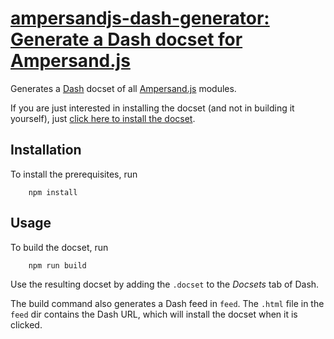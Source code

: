 # [ampersandjs-dash-generator: Generate a Dash docset for Ampersand.js](http://el-tramo.be/ampersandjs-dash-generator)

Generates a [Dash](http://kapeli.com/dash) docset of all [Ampersand.js](http://ampersandjs.com) modules.

If you are just interested in installing the docset (and not in building it yourself), just
[click here to install the docset](http://cdn.el-tramo.be/dash/Ampersand.js.html).

## Installation

To install the prerequisites, run

		npm install


## Usage

To build the docset, run

		npm run build

Use the resulting docset by adding the `.docset` to the *Docsets* tab of Dash.

The build command also generates a Dash feed in `feed`. The `.html` file in the `feed` dir contains the Dash URL,
which will install the docset when it is clicked.
